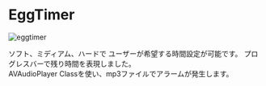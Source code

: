 # EggTimer

![eggtimer](https://user-images.githubusercontent.com/70255378/91683143-c159e980-eb8e-11ea-9cf0-02ba9c9aa050.png)    

ソフト、ミディアム、ハードで
ユーザーが希望する時間設定が可能です。
プログレスバーで残り時間を表現しました。                                            
AVAudioPlayer Classを使い、mp3ファイルでアラームが発生します。





